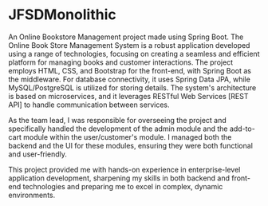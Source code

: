 # JFSDMonolithic
An Online Bookstore Management project made using Spring Boot.
The Online Book Store Management System is a robust application developed using a range of technologies, focusing on creating a seamless and efficient platform for managing books and customer interactions. The project employs HTML, CSS, and Bootstrap for the front-end, with Spring Boot as the middleware. For database connectivity, it uses Spring Data JPA, while MySQL/PostgreSQL is utilized for storing details. The system's architecture is based on microservices, and it leverages RESTful Web Services [REST API] to handle communication between services.

As the team lead, I was responsible for overseeing the project and specifically handled the development of the admin module and the add-to-cart module within the user/customer's module. I managed both the backend and the UI for these modules, ensuring they were both functional and user-friendly.

This project provided me with hands-on experience in enterprise-level application development, sharpening my skills in both backend and front-end technologies and preparing me to excel in complex, dynamic environments.


